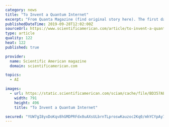 ```yaml
---
category: news
title: "To Invent a Quantum Internet"
excerpt: "From Quanta Magazine (find original story here). The first data ever transmitted over Arpanet, the precursor of the internet, blipped from a computer at the University of California, Los Angeles to one at the Stanford Research Institute in Palo Alto on Oct ..."
publishedDateTime: 2019-09-28T12:02:00Z
sourceUrl: https://www.scientificamerican.com/article/to-invent-a-quantum-internet/
type: article
quality: 122
heat: 122
published: true

provider:
  name: Scientific American magazine
  domain: scientificamerican.com

topics:
  - AI

images:
  - url: https://static.scientificamerican.com/sciam/cache/file/BD357AB8-F33A-4728-A43A4323C7C67891.jpg
    width: 791
    height: 496
    title: "To Invent a Quantum Internet"

secured: "YUW7gI8yxDoKqv8hGMDPRFdx0uAXsULbrnTLproswKauzoc2Kq0/mhYCYpAy7PcKnkraeGqlFSmCLbEWr5bQPqQQfJ2b6e74AFfFcxeiu8mNXy+usNfW2sH8nKfm6EI4q0N2K/Ne3yVGvT8R4oi5O6sMcxAkVQoZJA87FYiZ0A6yr6u93UTf7G+BarwKmHUxlsSnl4EqHo5jsEvsMlcQ2+3tEnu/leR25ukNhxnm5hgB21Rzvd8vkuy4hrUmgR7BS+If97pc95vZt9JiU3uQmw==;U+DLe9mCDK85T6U8tmxVMw=="
---
```


